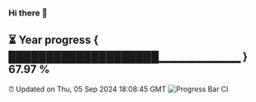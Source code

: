 ### Hi there 👋
⏳ Year progress { ████████████████████▁▁▁▁▁▁▁▁▁▁ } 67.97 %
---
⏰ Updated on Thu, 05 Sep 2024 18:08:45 GMT
![Progress Bar CI](https://github.com/Moyi321/Moyi321/workflows/Progress%20Bar%20CI/badge.svg)

